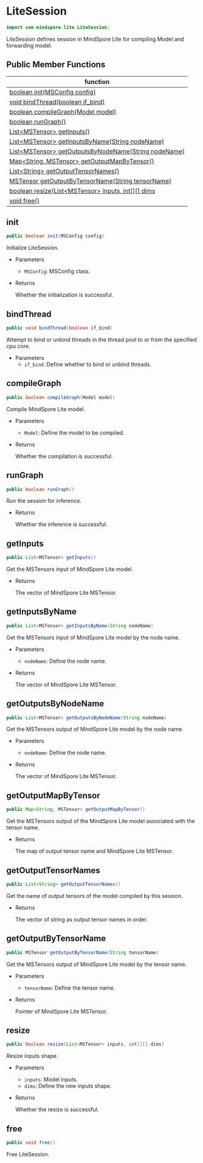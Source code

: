 # LiteSession

```java
import com.mindspore.lite.LiteSession;
```

LiteSession defines session in MindSpore Lite for compiling Model and forwarding model.

## Public Member Functions

| function                                                     |
| ------------------------------------------------------------ |
| [boolean init(MSConfig config)](#init)                       |
| [void bindThread(boolean if_bind)](#bindthread)             |
| [boolean compileGraph(Model model)](#compilegraph)          |
| [boolean runGraph()](#rungraph)                             |
| [List\<MSTensor\> getInputs()](#getinputs)                  |
| [List\<MSTensor\> getInputsByName(String nodeName)](#getinputsbyname) |
| [List\<MSTensor\> getOutputsByNodeName(String nodeName)](#getoutputsbynodename) |
| [Map\<String, MSTensor\> getOutputMapByTensor()](#getoutputmapbytensor) |
| [List\<String\> getOutputTensorNames()](#getoutputtensornames) |
| [MSTensor getOutputByTensorName(String tensorName)](#getoutputbytensorname) |
| [boolean resize(List\<MSTensor\> inputs, int[][] dims](#resize) |
| [void free()](#free)                                         |

## init

```java
public boolean init(MSConfig config)
```

Initialize LiteSession.

- Parameters

  - `MSConfig`: MSConfig class.

- Returns

  Whether the initialization is successful.

## bindThread

```java
public void bindThread(boolean if_bind)
```

Attempt to bind or unbind threads in the thread pool to or from the specified cpu core.

- Parameters
  - `if_bind`: Define whether to bind or unbind threads.

## compileGraph

```java
public boolean compileGraph(Model model)
```

Compile MindSpore Lite model. 

- Parameters

  - `Model`: Define the model to be compiled.

- Returns

  Whether the compilation is successful.

## runGraph

```java
public boolean runGraph()
```

Run the session for inference.

- Returns

  Whether the inference is successful.

## getInputs

```java
public List<MSTensor> getInputs()
```

Get the MSTensors input of MindSpore Lite model.

- Returns

  The vector of MindSpore Lite MSTensor.

## getInputsByName

```java
public List<MSTensor> getInputsByName(String nodeName)
```

Get the MSTensors input of MindSpore Lite model by the node name.

- Parameters

  - `nodeName`: Define the node name.

- Returns

  The vector of MindSpore Lite MSTensor.

## getOutputsByNodeName

```java
public List<MSTensor> getOutputsByNodeName(String nodeName)
```

Get the MSTensors output of MindSpore Lite model by the node name.

- Parameters

  - `nodeName`: Define the node name.

- Returns

  The vector of MindSpore Lite MSTensor.

## getOutputMapByTensor

```java
public Map<String, MSTensor> getOutputMapByTensor()
```

Get the MSTensors output of the MindSpore Lite model associated with the tensor name.

- Returns

  The map of output tensor name and MindSpore Lite MSTensor.

## getOutputTensorNames

```java
public List<String> getOutputTensorNames()
```

Get the name of output tensors of the model compiled by this session.

- Returns

  The vector of string as output tensor names in order.

## getOutputByTensorName

```java
public MSTensor getOutputByTensorName(String tensorName)
```

Get the MSTensors output of MindSpore Lite model by the tensor name.

- Parameters

  - `tensorName`: Define the tensor name.

- Returns

  Pointer of MindSpore Lite MSTensor.

## resize

```java
public boolean resize(List<MSTensor> inputs, int[][] dims)
```

Resize inputs shape.

- Parameters

  - `inputs`: Model inputs.
  - `dims`: Define the new inputs shape.

- Returns

  Whether the resize is successful.

## free

```java
public void free()
```

Free LiteSession.

